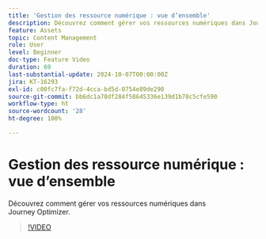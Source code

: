 ```yaml
---
title: 'Gestion des ressource numérique : vue d’ensemble'
description: Découvrez comment gérer vos ressources numériques dans Journey Optimizer.
feature: Assets
topic: Content Management
role: User
level: Beginner
doc-type: Feature Video
duration: 69
last-substantial-update: 2024-10-07T00:00:00Z
jira: KT-16293
exl-id: c00fc7fa-f72d-4cca-bd5d-0754e89de290
source-git-commit: bb6dc1a70df284f58645336e139d1b78c5cfe590
workflow-type: ht
source-wordcount: '28'
ht-degree: 100%

---
```


# Gestion des ressource numérique : vue d’ensemble

Découvrez comment gérer vos ressources numériques dans Journey Optimizer.

>[!VIDEO](https://video.tv.adobe.com/v/3432674/?learn=on)
